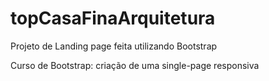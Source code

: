 # topCasaFinaArquitetura
Projeto de Landing page feita utilizando Bootstrap

Curso de
Bootstrap: criação de uma single-page responsiva
